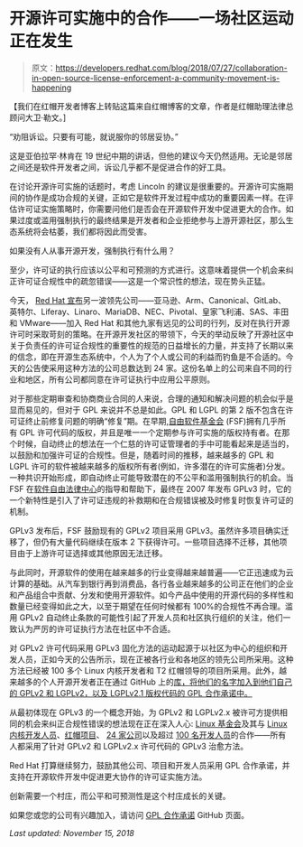 # 开源许可实施中的合作——一场社区运动正在发生

> 原文：<https://developers.redhat.com/blog/2018/07/27/collaboration-in-open-source-license-enforcement-a-community-movement-is-happening>

【我们在红帽开发者博客上转贴这篇来自红帽博客的文章，作者是红帽助理法律总顾问大卫·勒文。]

“劝阻诉讼。只要有可能，就说服你的邻居妥协。”

这是亚伯拉罕·林肯在 19 世纪中期的讲话，但他的建议今天仍然适用。无论是邻居之间还是软件开发者之间，诉讼几乎都不是促进合作的好工具。

在讨论开源许可实施的话题时，考虑 Lincoln 的建议是很重要的。开源许可实施期间的协作是成功合规的关键，正如它是软件开发过程中成功的重要因素一样。在评估许可证实施策略时，你需要问他们是否会在开源软件开发中促进更大的合作。如果过度或滥用强制执行的最终结果是开发者和企业拒绝参与上游开源社区，那么生态系统将会枯萎，我们都将因此而受害。

如果没有人从事开源开发，强制执行有什么用？

至少，许可证的执行应该以公平和可预测的方式进行。这意味着提供一个机会来纠正许可证合规性中的疏忽错误——这是一个常识性的想法，现在势头正猛。

今天， [Red Hat 宣布](https://www.redhat.com/en/about/press-releases/movement-builds-diverse-group-14-additional-leaders-seek-greater-predictability-open-source-licensing)另一波领先公司——亚马逊、Arm、Canonical、GitLab、英特尔、Liferay、Linaro、MariaDB、NEC、Pivotal、皇家飞利浦、SAS、丰田和 VMware——加入 Red Hat 和其他九家有远见的公司的行列，反对在执行开源许可时采取苛刻的策略。在开源开发社区的带领下，今天的举动反映了开源社区中关于负责任的许可证合规性的重要性的规范的日益增长的力量，并支持了长期以来的信念，即在开源生态系统中，个人为了个人或公司的利益而钓鱼是不合适的。今天的公告使采用这种方法的公司总数达到 24 家。这份名单上的公司来自不同的行业和地区，所有公司都同意在许可证执行中应用公平原则。

对于那些定期审查和协商商业合同的人来说，合理的通知和解决问题的机会似乎是显而易见的，但对于 GPL 来说并不总是如此。GPL 和 LGPL 的第 2 版不包含在许可证终止前修复问题的明确“修复”期。在早期,[自由软件基金会](https://www.fsf.org/) (FSF)拥有几乎所有 GPL 许可代码的版权，并且是唯一一个定期参与许可实施的版权持有者。在那个时候，自动终止的想法在一个仁慈的许可证管理者的手中可能看起来是适当的，以鼓励和加强许可证的合规性。但是，随着时间的推移，越来越多的 GPL 和 LGPL 许可的软件被越来越多的版权所有者(例如，许多潜在的许可实施者)分发。一种共识开始形成，即自动终止可能导致潜在的不公平和滥用强制执行的机会。当 FSF 在[软件自由法律中心](https://www.softwarefreedom.org/)的指导和帮助下，最终在 2007 年发布 GPLv3 时，它的一个新特性是引入了许可证违规的补救期和在合规错误被及时修复时恢复许可证的机制。

GPLv3 发布后，FSF 鼓励现有的 GPLv2 项目采用 GPLv3。虽然许多项目确实迁移了，但仍有大量代码继续在版本 2 下获得许可。一些项目选择不迁移，其他项目由于上游许可证选择或其他原因无法迁移。

与此同时，开源软件的使用在越来越多的行业变得越来越普遍——它正迅速成为云计算的基础。从汽车到银行再到消费品，各行各业越来越多的公司正在他们的企业和产品组合中贡献、分发和使用开源软件。如今产品中使用的开源代码的多样性和数量已经变得如此之大，以至于期望在任何时候都有 100%的合规性不再合理。滥用 GPLv2 自动终止条款的可能性引起了开发人员和社区执行组织的关注，他们一致认为严厉的许可证执行方法在社区中不合适。

对 GPLv2 许可代码采用 GPLv3 固化方法的运动起源于以社区为中心的组织和开发人员，正如今天的公告所示，现在正被各行业和各地区的领先公司所采用。这种方法已经被 100 多个 Linux 内核开发者和 T2 红帽领导的项目所采用。此外，越来越多的个人开源开发者正在通过 GitHub 上的[库，将他们的名字加入到他们自己的 GPLv2 和 LGPLv2，以及 LGPLv2.1 版权代码的 GPL 合作承诺中。](https://gplcc.github.io/gplcc/)

从最初体现在 GPLv3 的一个概念开始，为 GPLv2 和 LGPLv2.x 被许可方提供相同的机会来纠正合规性错误的想法现在正在深入人心: [Linux 基金会](https://www.linuxfoundation.org/)及其与 [Linux 内核开发人员](https://www.kernel.org/doc/html/v4.16/process/kernel-enforcement-statement.html)、[红帽项目](https://www.redhat.com/en/blog/gpl-cooperation-commitment-and-red-hat-projects)、 [24 家公司](https://www.redhat.com/en/about/press-releases/movement-builds-diverse-group-14-additional-leaders-seek-greater-predictability-open-source-licensing)以及超过 [100 名开发人员](https://github.com/gplcc/gplcc/blob/master/Individual/README-INDIVIDUAL.md)的合作——所有人都采用了针对 GPLv2 和 LGPLv2.x 许可代码的 GPLv3 治愈方法。

Red Hat 打算继续努力，鼓励其他公司、项目和开发人员采用 GPL 合作承诺，并支持在开源软件开发中促进更大协作的许可证实施方法。

创新需要一个村庄，而公平和可预测性是这个村庄成长的关键。

如果您或您的公司有兴趣加入，请访问 [GPL 合作承诺](https://gplcc.github.io/gplcc/) GitHub 页面。

*Last updated: November 15, 2018*
